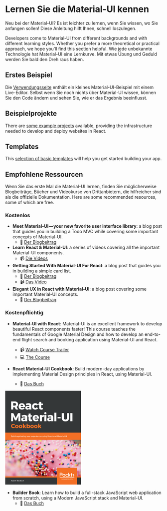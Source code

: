 # Lernen Sie die Material-UI kennen

<p class="description">Neu bei der Material-UI? Es ist leichter zu lernen, wenn Sie wissen, wo Sie anfangen sollen! Diese Anleitung hilft Ihnen, schnell loszulegen.</p>

Developers come to Material-UI from different backgrounds and with different learning styles. Whether you prefer a more theoretical or practical approach, we hope you’ll find this section helpful. Wie jede unbekannte Technologie hat Material-UI eine Lernkurve. Mit etwas Übung und Geduld werden Sie bald den Dreh raus haben.

## Erstes Beispiel

Die [Verwendungsseite](/getting-started/usage/#quick-start) enthält ein kleines Material-UI-Beispiel mit einem Live-Editor. Selbst wenn Sie noch nichts über Material-UI wissen, können Sie den Code ändern und sehen Sie, wie er das Ergebnis beeinflusst.

## Beispielprojekte

There are [some example projects](/getting-started/example-projects/) available, providing the infrastructure needed to develop and deploy websites in React.

## Templates

This [selection of basic templates](/getting-started/templates/) will help you get started building your app.

## Empfohlene Ressourcen

Wenn Sie das erste Mal die Material-UI lernen, finden Sie möglicherweise Blogbeiträge, Bücher und Videokurse von Drittanbietern, die hilfreicher sind als die offizielle Dokumentation. Here are some recommended resources, some of which are free.

### Kostenlos

- **Meet Material-UI — your new favorite user interface library**: a blog post that guides you in building a Todo MVC while covering some important concepts of Material-UI. 
  - 📝 [Der Blogbeitrag](https://medium.freecodecamp.org/meet-your-material-ui-your-new-favorite-user-interface-library-6349a1c88a8c)
- **Learn React & Material-UI**: a series of videos covering all the important Material-UI components. 
  - 📹 [Die Videos](https://www.youtube.com/watch?v=xm4LX5fJKZ8&list=PLcCp4mjO-z98WAu4sd0eVha1g-NMfzHZk)
- **Getting Started With Material-UI For React**: a blog post that guides you in building a simple card list. 
  - 📝 [Der Blogbeitrag](https://medium.com/codingthesmartway-com-blog/getting-started-with-material-ui-for-react-material-design-for-react-364b2688b555)
  - 📹 [Das Video](https://www.youtube.com/watch?v=PWadEeOuv5o)
- **Elegant UX in React with Material-UI**: a blog post covering some important Material-UI concepts. 
  - 📝 [Der Blogbeitrag](https://alligator.io/react/material-ui/)

### Kostenpflichtig

- **Material-UI with React**: Material-UI is an excellent framework to develop beautiful React components faster! This course teaches the fundamentals of Google Material Design and how to develop an end-to-end flight search and booking application using Material-UI and React.
  
  - 📹 [Watch Course Trailer](https://www.youtube.com/watch?v=hhZ6yFvCWho)
  - 💻 [The Course](https://bonsaiilabs.com/courseDetail/material-ui-with-react)
- **React Material-UI Cookbook**: Build modern-day applications by implementing Material Design principles in React, using Material-UI.
  
  - 📘 [ Das Buch ](https://www.amazon.com/gp/product/1789615224/)

[![cookbook](/static/blog/material-ui-v4-is-out/cookbook.png)](https://www.amazon.com/gp/product/1789615224/)

- **Builder Book**: Learn how to build a full-stack JavaScript web application from scratch, using a Modern JavaScript stack and Material-UI. 
  - 📘 [ Das Buch ](https://builderbook.org/book)